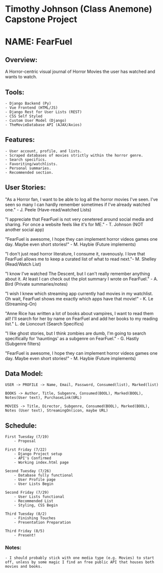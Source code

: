 # Timothy Johnson (Class Anemone) Capstone Project


# NAME: FearFuel

## Overview:
   A Horror-centric visual journal of Horror Movies the user has watched and wants to watch.

## Tools:
    - Django Backend (Py)
    - Vue Frontend (HTML/JS)
    - Django Rest for User Lists (REST)
    - CSS Self Styled
    - Custom User Model (Django)
    - TheMovieDatabase API (AJAX/Axios)

## Features:
    
    - User account, profile, and lists.
    - Scraped databases of movies strictly within the horror genre.
    - Search specifics.
    - Favoriting/watchlists.
    - Personal summaries.
    - Recommended section.

## User Stories:

"As a Horror fan, I want to be able to log all the horror movies I've seen. I've seen so many I can hardly remember sometimes if I've already watched one." - J. Peele (Have-read/watched Lists)

"I appreciate that FearFuel is not very cenetered around social media and sharing. For once a website feels like it's for ME." - T. Johnson (NOT another social app)

"FearFuel is awesome, I hope they can implement horror videos games one day. Maybe even short stories!" - M. Haybie (Future implements)

"I don't just read horror literature, I consume it, ravenously. I love that FearFuel allows me to keep a curated list of what to read next."- M. Shelley (Read/Watch List)

"I know I've watched The Descent, but I can't really remember anything about it. At least I can check out the plot summary I wrote on FearFuel." - A. Bird (Private summaries/notes)

"I wish I knew which streaming app currently had movies in my watchlist. Oh wait, FearFuel shows me exactly which apps have that movie!" - K. Le (Streaming-On)

"Anne Rice has written a lot of books about vampires, I want to read them all! I'll search for her by name on FearFuel and add her books to my reading list." L. de Lioncourt (Search Specifics)

"I like ghost stories, but I think zombies are dumb, I'm going to search specifically for 'hauntings' as a subgenre on FearFuel." - G. Hastly (Subgenre filters)

"FearFuel is awesome, I hope they can implement horror videos games one day. Maybe even short stories!" - M. Haybie (Future implements)

## Data Model:

    USER -> PROFILE -> Name, Email, Password, Consumed(list), Marked(list)

    BOOKS -> Author, Title, Subgenre, Consumed(BOOL), Marked(BOOL), Notes(User text), PurchaseLink(URL)

    MOVIES -> Title, Director, Subgenre, Consumed(BOOL), Marked(BOOL), Notes (User text), StreamingOn(icon, maybe URL)


## Schedule:

    First Tuesday (7/19)
        - Proposal

    First Friday (7/22)
        - Django Project setup
        - API's Confirmed
        - Working index.html page
    
    Second Tuesday (7/26)
        - Database fully functional
        - User Profile page
        - User Lists Begin

    Second Friday (7/29)
        - User Lists functional
        - Recommended List
        - Styling, CSS Begin

    Third Tuesday (8/2)
        - Finishing Touches
        - Presentation Preparation

    Third Friday (8/5)
        - Present!

### Notes:

    - I should probably stick with one media type (e.g. Movies) to start off, unless by some magic I find an free public API that houses both movies and books.



